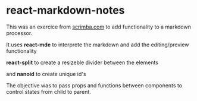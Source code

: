 # react-markdown-notes

This was an exercice from [scrimba.com](url) to add functionality to a markdown processor.

It uses **react-mde** to interprete the markdown and add the editing/preview functionality

**react-split** to create a resizeble divider between the elements

and **nanoid** to create unique id's

The objective was to pass props and functions between components to control states from child to parent.
